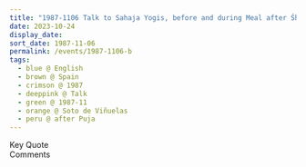 ```yaml
---
title: "1987-1106 Talk to Sahaja Yogis, before and during Meal after Śhrī Gaṇeśha Pūjā, Cottage, Soto de Viñuelas (25 kms N of Madrid), Spain"
date: 2023-10-24
display_date: 
sort_date: 1987-11-06
permalink: /events/1987-1106-b
tags:
  - blue @ English
  - brown @ Spain
  - crimson @ 1987
  - deeppink @ Talk
  - green @ 1987-11
  - orange @ Soto de Viñuelas
  - peru @ after Puja
---
```


<wave-list>
  <list-title color="green" width="75">Key Quote</list-title>
  <list-item color="BlanchedAlmond"  width="200"></list-item>
  <list-item color="Lavender"></list-item>
  <list-item color="BlanchedAlmond"></list-item>
</wave-list>

<br>

<wave-list>
  <list-title color="green" width="75">Comments</list-title>
  <list-item color="BlanchedAlmond"  width="200"></list-item>
  <list-item color="Lavender"></list-item>
  <list-item color="BlanchedAlmond"></list-item>
</wave-list>